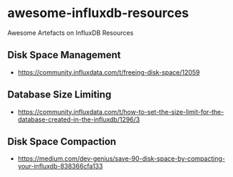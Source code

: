 # awesome-influxdb-resources
Awesome Artefacts on InfluxDB Resources

## Disk Space Management
- https://community.influxdata.com/t/freeing-disk-space/12059

## Database Size Limiting
- https://community.influxdata.com/t/how-to-set-the-size-limit-for-the-database-created-in-the-influxdb/1296/3

## Disk Space Compaction
- https://medium.com/dev-genius/save-90-disk-space-by-compacting-your-influxdb-838366cfa133
